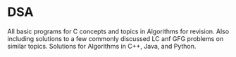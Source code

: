 # DSA
All basic programs for C concepts and topics in Algorithms for revision. Also including solutions to a few commonly discussed LC anf GFG problems on similar topics.
Solutions for Algorithms in C++, Java, and Python.
